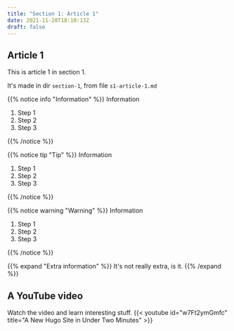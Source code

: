 ```yaml
---
title: "Section 1: Article 1"
date: 2021-11-20T18:10:13Z
draft: false
---
```


## Article 1

This is article 1 in section 1.

It's made in dir `section-1`, from file `s1-article-1.md`

{{% notice info "Information"  %}}
Information 

1. Step 1
1. Step 2
1. Step 3

{{% /notice %}}

{{% notice tip "Tip"  %}}
Information 

1. Step 1
1. Step 2
1. Step 3

{{% /notice %}}


{{% notice warning "Warning"  %}}
Information 

1. Step 1
1. Step 2
1. Step 3

{{% /notice %}}


{{% expand "Extra information" %}}
It's not really extra, is it.
{{% /expand %}}

## A YouTube video

Watch the video and learn interesting stuff.
{{< youtube id="w7Ft2ymGmfc" title="A New Hugo Site in Under Two Minutes" >}}
